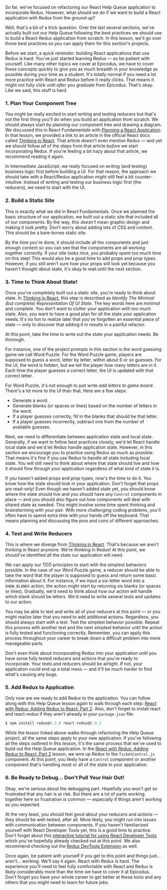 So far, we've focused on refactoring our React Help Queue application to incorporate Redux. However, what should we do if we want to build a React application with Redux from the ground up?

Well, that's a bit of a trick question. Over the last several sections, we've actually built out our Help Queue following the best practices we should use to build a React-Redux application from scratch. In this lesson, we'll go over those best practices so you can apply them for this section's projects.

Before we start, a quick reminder: building React applications that use Redux is hard. You've just started learning Redux — so be patient with yourself. Like many other topics we cover at Epicodus, we have to cover these concepts quickly to give you as much breadth in your knowledge as possible during your time as a student. It's totally normal if you need a lot more practice with React and Redux before it really clicks. That means it might not fully click until _after_ you graduate from Epicodus. That's okay. Like we said, this stuff is hard.

### 1. Plan Your Component Tree

You might be really excited to start writing and testing reducers but that's not the first thing you'll do when you build an application from scratch. We should always start by planning our component tree and drawing a diagram. We discussed this in React Fundamentals with [Planning a React Application](https://new.learnhowtoprogram.com/react/react-fundamentals/planning-a-react-application). In that lesson, we provided a link to an article in the official React docs called [Thinking in React](https://reactjs.org/docs/thinking-in-react.html). That article doesn't even mention Redux — and yet we should follow _all_ of the steps from that article _before_ we start incorporating Redux. If you're feeling a bit hazy about that article, we recommend reading it again.

In Intermediate JavaScript, we really focused on writing (and testing) business logic first before building a UI. For that reason, the approach we should take with a React/Redux application might still feel a bit counter-intuitive. Instead of writing and testing our business logic first (the reducers), we need to start with the UI.

### 2. Build a Static Site

This is exactly what we did in React Fundamentals. Once we planned the basic structure of our application, we built out a static site that included all of our components. By the way, this _doesn't_ mean graphic design and making it look pretty. Don't worry about adding lots of CSS and content. This should be a bare-bones static site. 

By the time you're done, it should include all the components and just enough content so you can see that the components are all working together correctly. If your site looks nice, you probably spent too much time on this step! This would also be a good time to add props and prop types. However, if you still aren't sure how your props will look yet because you haven't thought about state, it's okay to wait until the next section.

### 3. Time to Think About State!

Once you've completely built out a static site, you're ready to think about state. In [Thinking in React](https://reactjs.org/docs/thinking-in-react.html), this step is described as _Identify The Minimal (but complete) Representation Of UI State_. The key words here are _minimal_ and _complete_. You don't want to clutter your application with too much state. Also, you want to have a good plan for all the state your application needs. It's no fun to realize later that you've forgotten an essential piece of state — only to discover that adding it in results in a painful refactor.

At this point, take the time to write out the state your application needs. Be thorough. 

For instance, one of the project prompts in this section is the word guessing game we call Word Puzzle. For the Word Puzzle game, players are supposed to guess a word, letter by letter, within about 6 or so guesses. For the UI, the word is hidden, but we tell the player how many letters are in it. Each time the player guesses a correct letter, the UI is updated with that correct letter.

For Word Puzzle, it's not enough to just write _add letters to game board_. There's a lot more to the UI than that. Here are a few steps:

* Generate a word.
* Generate blanks (or spaces or lines) based on the number of letters in the word.
* If a player guesses correctly, fill in the blanks that should be that letter.
* If a player guesses incorrectly, subtract one from the number of available guesses.

Next, we need to differentiate between application state and local state. Generally, if we want to follow best practices closely, we'd let React handle local state and we'd let Redux handle application state. However, in this section we encourage you to practice using Redux as much as possible. That means it's fine if you use Redux to handle all state including local state. You will still need to think about where that state should live and how it should flow through your application regardless of what kind of state it is.

If you haven't added props and prop types, now's the time to do it. You know how the state should look in your application. Don't forget that props are read-only! Even though we haven't added state yet, you should know where the state should live and you should have any `Control` components in place — and you should also figure out how components will deal with shared state as needed. This might involve some time spent thinking and brainstorming with your pair. With more challenging coding problems, you'll often have to spend extra time with your hands off the keyboard. That means planning and discussing the pros and cons of different approaches.

### 4. Test and Write Reducers

This is where we diverge from [Thinking in React](https://reactjs.org/docs/thinking-in-react.html). That's because we aren't thinking in React anymore. We're thinking in Redux! At this point, we should've identified all the state our application will need.

We can apply our TDD principles to start with the simplest behaviors possible. In the case of our Word Puzzle game, a reducer should be able to take the word that the player is supposed to guess and return some basic information about it. For instance, if we input a six-letter word into a `SHOW_BLANKS` action, the action might start by returning six blanks (or spaces or lines). Gradually, we'd need to think about how our action will handle which blank should be letters. We'd need to write several tests and updates to our action.

You may be able to test and write all of your reducers at this point — or you might realize later that you need to add additional actions. Regardless, you should always start with a test. Test the simplest behavior possible. Repeat this process with another test and the next simplest behavior until the action is fully tested and functioning correctly. Remember, you can apply this process throughout your career to break down a difficult problem into more manageable parts.

Don't even think about incorporating Redux into your application until you have some fully tested reducers and actions that you're ready to incorporate. Your tests and reducers should be airtight. If not, your application could end up a total mess — and it'll be much harder to find what's causing any bugs. 

### 5. Add Redux to Application

Only now are we ready to add Redux to the application. You can follow along with this Help Queue lesson again to walk through each step: [React with Redux: Adding Redux to React: Part 2](https://new.learnhowtoprogram.com/react/react-with-redux/adding-redux-to-react-part-2). Also, don't forget to install react and react-redux if they aren't already in your `package.json` file:

```javascript
$ npm install redux@4.2.0 react-redux@8.0.2
```

While the lesson linked above walks through refactoring the Help Queue project, all the same steps apply to your new application. If you've following all the steps outlined in this lesson, it's the same process that we've used to build out the Help Queue application. In the [React with Redux: Adding Redux to React: Part 2](https://new.learnhowtoprogram.com/react/react-with-redux/adding-redux-to-react-part-2) lesson, we wire up Redux to the `TicketControl.js` component. At this point, you likely have a `Control` component or another component that's handling most or all of the state in your application.

### 6. Be Ready to Debug... Don't Pull Your Hair Out!

Okay, we're serious about the debugging part. Hopefully you won't get so frustrated that any hair is at risk. But there are a lot of parts working together here so frustration _is_ common — especially if things aren't working as you expected. 

At the very least, you should feel good about your reducers and actions — they should be well-tested, after all. More likely, you might run into issues with communication between components. If you haven't familiarized yourself with React Developer Tools yet, this is a good time to practice. Don't forget about this [interactive tutorial for using React Developer Tools](https://react-devtools-tutorial.now.sh/) which you've hopefully already checked out at this point. We also recommend checking out the [Redux DevTools Extension](https://github.com/zalmoxisus/redux-devtools-extension) as well.

Once again, be patient with yourself if you get to this point and things just... aren't... working. We'll say it again. React with Redux is hard. The experience you'll need to feel fully comfortable with React and Redux is likely considerably more than the time we have to cover it at Epicodus. Don't forget you have your whole career to get better at these tools and any others that you might need to learn for future jobs.
